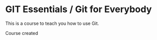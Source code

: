 # GIT Essentials / Git for Everybody

This is a course to teach you how to use Git.

Course created


